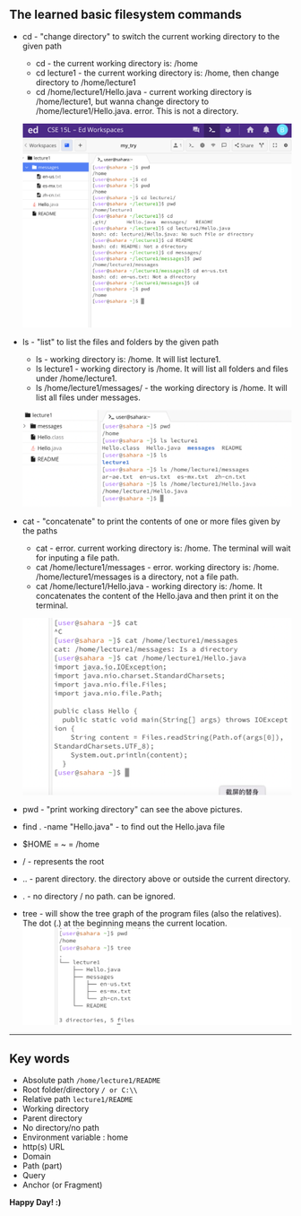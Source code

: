 ## The learned basic filesystem commands

* cd - "change directory" to switch the current working directory to the given path
    - cd  - the current working directory is: /home
    - cd lecture1 - the current working directory is: /home, then change directory to /home/lecture1
    - cd /home/lecture1/Hello.java - current working directory is /home/lecture1, but wanna change directory to /home/lecture1/Hello.java. error. This is not a directory.
  
  ![Image](cd-examples.png)

* ls - "list" to list the files and folders by the given path
    - ls - working directory is: /home. It will list lecture1.
    - ls lecture1 - working directory is /home. It will list all folders and files under /home/lecture1.
    - ls /home/lecture1/messages/ - the working directory is /home. It will list all files under messages.
  
  ![Image](ls-examples.png)

* cat - "concatenate" to print the contents of one or more files given by the paths
     - cat - error. current working directory is: /home. The terminal will wait for inputing a file path.
     - cat /home/lecture1/messages - error. working directory is: /home. /home/lecture1/messages is a directory, not a file path.
     - cat /home/lecture1/Hello.java - working directory is: /home. It concatenates the content of the Hello.java and then print it on the terminal.
  
  ![Image](cat-examples.png)
      
* pwd - "print working directory" can see the above pictures.

* find . -name "Hello.java"   - to find out the Hello.java file

* $HOME = ~ = /home
  
* / - represents the root

* .. - parent directory. the directory above or outside the current directory.
  
* . - no directory / no path. can be ignored.

* tree - will show the tree graph of the program files (also the relatives).
  The dot (.) at the beginning means the current location.
  ![Image](tree-example.png)

*** 

## Key words

- Absolute path             `/home/lecture1/README`
- Root folder/directory     ```/ or C:\\```
- Relative path             ```lecture1/README```
- Working directory
- Parent directory
- No directory/no path
- Environment variable : home
- http(s) URL
- Domain
- Path (part)
- Query
- Anchor (or Fragment)

**Happy Day! :)**
  
      
